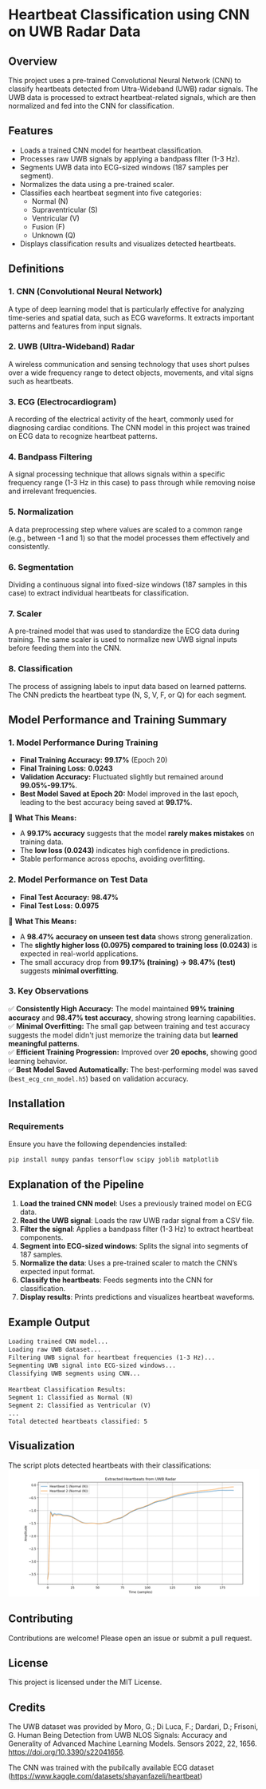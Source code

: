 # Heartbeat Classification using CNN on UWB Radar Data

## Overview
This project uses a pre-trained Convolutional Neural Network (CNN) to classify heartbeats detected from Ultra-Wideband (UWB) radar signals. The UWB data is processed to extract heartbeat-related signals, which are then normalized and fed into the CNN for classification.

## Features
- Loads a trained CNN model for heartbeat classification.
- Processes raw UWB signals by applying a bandpass filter (1-3 Hz).
- Segments UWB data into ECG-sized windows (187 samples per segment).
- Normalizes the data using a pre-trained scaler.
- Classifies each heartbeat segment into five categories:
  - Normal (N)
  - Supraventricular (S)
  - Ventricular (V)
  - Fusion (F)
  - Unknown (Q)
- Displays classification results and visualizes detected heartbeats.

## Definitions
### 1. **CNN (Convolutional Neural Network)**
A type of deep learning model that is particularly effective for analyzing time-series and spatial data, such as ECG waveforms. It extracts important patterns and features from input signals.

### 2. **UWB (Ultra-Wideband) Radar**
A wireless communication and sensing technology that uses short pulses over a wide frequency range to detect objects, movements, and vital signs such as heartbeats.

### 3. **ECG (Electrocardiogram)**
A recording of the electrical activity of the heart, commonly used for diagnosing cardiac conditions. The CNN model in this project was trained on ECG data to recognize heartbeat patterns.

### 4. **Bandpass Filtering**
A signal processing technique that allows signals within a specific frequency range (1-3 Hz in this case) to pass through while removing noise and irrelevant frequencies.

### 5. **Normalization**
A data preprocessing step where values are scaled to a common range (e.g., between -1 and 1) so that the model processes them effectively and consistently.

### 6. **Segmentation**
Dividing a continuous signal into fixed-size windows (187 samples in this case) to extract individual heartbeats for classification.

### 7. **Scaler**
A pre-trained model that was used to standardize the ECG data during training. The same scaler is used to normalize new UWB signal inputs before feeding them into the CNN.

### 8. **Classification**
The process of assigning labels to input data based on learned patterns. The CNN predicts the heartbeat type (N, S, V, F, or Q) for each segment.

## Model Performance and Training Summary
### **1. Model Performance During Training**
- **Final Training Accuracy:** **99.17%** (Epoch 20)
- **Final Training Loss:** **0.0243**
- **Validation Accuracy:** Fluctuated slightly but remained around **99.05%-99.17%**.
- **Best Model Saved at Epoch 20:** Model improved in the last epoch, leading to the best accuracy being saved at **99.17%**.

📌 **What This Means:**  
- A **99.17% accuracy** suggests that the model **rarely makes mistakes** on training data.
- The **low loss (0.0243)** indicates high confidence in predictions.
- Stable performance across epochs, avoiding overfitting.

### **2. Model Performance on Test Data**
- **Final Test Accuracy:** **98.47%**
- **Final Test Loss:** **0.0975**

📌 **What This Means:**  
- A **98.47% accuracy on unseen test data** shows strong generalization.
- The **slightly higher loss (0.0975) compared to training loss (0.0243)** is expected in real-world applications.
- The small accuracy drop from **99.17% (training) → 98.47% (test)** suggests **minimal overfitting**.

### **3. Key Observations**
✅ **Consistently High Accuracy:** The model maintained **99% training accuracy** and **98.47% test accuracy**, showing strong learning capabilities.  
✅ **Minimal Overfitting:** The small gap between training and test accuracy suggests the model didn't just memorize the training data but **learned meaningful patterns**.  
✅ **Efficient Training Progression:** Improved over **20 epochs**, showing good learning behavior.  
✅ **Best Model Saved Automatically:** The best-performing model was saved (`best_ecg_cnn_model.h5`) based on validation accuracy.

## Installation
### Requirements
Ensure you have the following dependencies installed:
```bash
pip install numpy pandas tensorflow scipy joblib matplotlib
```


## Explanation of the Pipeline
1. **Load the trained CNN model**: Uses a previously trained model on ECG data.
2. **Read the UWB signal**: Loads the raw UWB radar signal from a CSV file.
3. **Filter the signal**: Applies a bandpass filter (1-3 Hz) to extract heartbeat components.
4. **Segment into ECG-sized windows**: Splits the signal into segments of 187 samples.
5. **Normalize the data**: Uses a pre-trained scaler to match the CNN’s expected input format.
6. **Classify the heartbeats**: Feeds segments into the CNN for classification.
7. **Display results**: Prints predictions and visualizes heartbeat waveforms.

## Example Output
```
Loading trained CNN model...
Loading raw UWB dataset...
Filtering UWB signal for heartbeat frequencies (1-3 Hz)...
Segmenting UWB signal into ECG-sized windows...
Classifying UWB segments using CNN...

Heartbeat Classification Results:
Segment 1: Classified as Normal (N)
Segment 2: Classified as Ventricular (V)
...
Total detected heartbeats classified: 5
```

## Visualization
The script plots detected heartbeats with their classifications:
![Heartbeat Visualization](UWB_HB.png)

## Contributing
Contributions are welcome! Please open an issue or submit a pull request.

## License
This project is licensed under the MIT License.

## Credits

The UWB dataset was provided by Moro, G.; Di Luca, F.; Dardari, D.; Frisoni, G. Human Being Detection from UWB NLOS Signals: Accuracy and Generality of Advanced Machine Learning Models. Sensors 2022, 22, 1656. https://doi.org/10.3390/s22041656.

The CNN was trained with the pubilcally available ECG dataset (https://www.kaggle.com/datasets/shayanfazeli/heartbeat)

